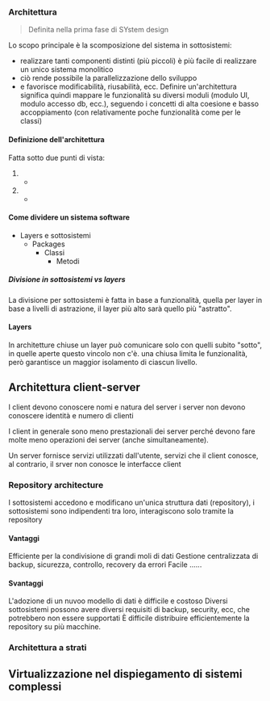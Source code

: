 ### Architettura
>Definita nella prima fase di SYstem design

Lo scopo principale è la scomposizione del sistema in sottosistemi:
- realizzare tanti componenti distinti (più piccoli) è più facile di realizzare un unico sistema monolitico
- ciò rende possibile la parallelizzazione dello sviluppo
- e favorisce modificabilità, riusabilità, ecc.
Definire un'architettura significa quindi mappare le funzionalità su diversi moduli (modulo UI, modulo accesso db, ecc.), seguendo i concetti di alta coesione e basso accoppiamento (con relativamente poche funzionalità come per le classi)
#### Definizione dell'architettura
Fatta sotto due punti di vista:
1. -
2. -
#### Come dividere un sistema software
- Layers e sottosistemi
	- Packages
		- Classi
			- Metodi
##### Divisione in sottosistemi vs layers
La divisione per sottosistemi è fatta in base a funzionalità, quella per layer in base a livelli di astrazione, il layer più alto sarà quello più "astratto".
#### Layers
In architetture chiuse un layer può comunicare solo con quelli subito "sotto", in quelle aperte questo vincolo non c'è.
una chiusa limita le funzionalità, però garantisce un maggior isolamento di ciascun livello.
## Architettura client-server
I client devono conoscere nomi e natura del server
i server non devono conoscere identità e numero di clienti

I client in generale sono meno prestazionali dei server perché devono fare molte meno operazioni dei server (anche simultaneamente).

Un server fornisce servizi utilizzati dall'utente, servizi che il client conosce, al contrario, il srver non conosce le interfacce client

### Repository architecture
I sottosistemi accedono e modificano un'unica struttura dati (repository), i sottosistemi sono indipendenti tra loro, interagiscono solo tramite la repository
#### Vantaggi
Efficiente per la condivisione di grandi moli di dati
Gestione centralizzata di backup, sicurezza, controllo, recovery da errori
Facile  ......

#### Svantaggi
L'adozione di un nuvoo modello di dati è difficile e costoso
Diversi sottosistemi possono avere diversi requisiti di backup, security, ecc, che potrebbero non essere supportati
È difficile distribuire efficientemente la repository su più macchine.

### Architettura a strati


## Virtualizzazione nel dispiegamento di sistemi complessi

